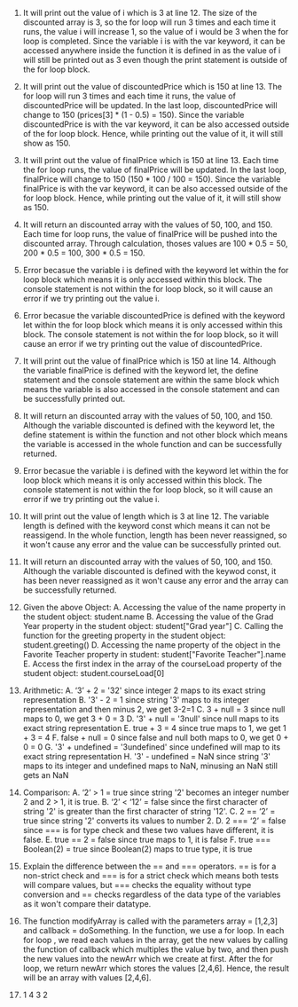 1. It will print out the value of i which is 3 at line 12. The size of the discounted array is 3, so the for loop will run 3 times and each time it runs, the value i will increase 1, so the value of i would be 3 when the for loop is completed. Since the variable i is with the var keyword, it can be accessed anywhere inside the function it is defined in as the value of i will still be printed out as 3 even though the print statement is outside of the for loop block. 
   
2. It will print out the value of discountedPrice which is 150 at line 13. The for loop will run 3 times and each time it runs, the value of discountedPrice will be updated. In the last loop, discountedPrice will change to 150 (prices[3] * (1 - 0.5) = 150). Since the variable discountedPrice is with the var keyword, it can be also accessed outside of the for loop block. Hence, while printing out the value of it, it will still show as 150. 
   
3. It will print out the value of finalPrice which is 150 at line 13. Each time the for loop runs, the value of finalPrice will be updated. In the last loop, finalPrice will change to 150 (150 * 100 / 100 = 150). Since the variable finalPrice is with the var keyword, it can be also accessed outside of the for loop block. Hence, while printing out the value of it, it will still show as 150. 
   
4. It will return an discounted array with the values of 50, 100, and 150. Each time for loop runs, the value of finalPrice will be pushed into the discounted array. Through calculation, thoses values are 100 * 0.5 = 50, 200 * 0.5 = 100, 300 * 0.5 = 150.
   
5. Error becasue the variable i is defined with the keyword let within the for loop block which means it is only accessed within this block. The console statement is not within the for loop block, so it will cause an error if we try printing out the value i. 
   
6. Error becasue the variable discountedPrice is defined with the keyword let within the for loop block which means it is only accessed within this block. The console statement is not within the for loop block, so it will cause an error if we try printing out the value of discountedPrice. 
   
7. It will print out the value of finalPrice which is 150 at line 14. Although the variable finalPrice is defined with the keyword let, the define statement and the console statement are within the same block which means the variable is also accessed in the console statement and can be successfully printed out. 
   
8. It will return an discounted array with the values of 50, 100, and 150. Although the variable discounted is defined with the keyword let, the define statement is within the function and not other block which means the variable is accessed in the whole function and can be successfully returned.
   
9.  Error becasue the variable i is defined with the keyword let within the for loop block which means it is only accessed within this block. The console statement is not within the for loop block, so it will cause an error if we try printing out the value i.
    
10. It will print out the value of length which is 3 at line 12. The variable length is defined with the keyword const which means it can not be reassigend. In the whole function, length has been never reassigned, so it won't cause any error and the value can be successfully printed out. 
    
11. It will return an discounted array with the values of 50, 100, and 150. Although the variable discounted is defined with the keywod const, it has been never reassigned as it won't cause any error and the array can be successfully returned. 
    
12. Given the above Object: 
    A. Accessing the value of the name property in the student object: student.name
    B. Accessing the value of the Grad Year property in the student object: student["Grad year"]
    C. Calling the function for the greeting property in the student object: student.greeting()
    D. Accessing the name property of the object in the Favorite Teacher property in student: student["Favorite Teacher"].name
    E. Access the first index in the array of the courseLoad property of the student object: student.courseLoad[0]

13. Arithmetic:
    A. ‘3’ + 2 = '32' since integer 2 maps to its exact string representation
    B. '3' - 2 = 1 since string '3' maps to its integer representation and then minus 2, we get 3-2=1
    C. 3 + null = 3 since null maps to 0, we get 3 + 0 = 3
    D. '3' + null = '3null' since null maps to its exact string representation
    E. true + 3 = 4 since true maps to 1, we get 1 + 3 = 4
    F. false + null = 0 since false and null both maps to 0, we get 0 + 0 = 0
    G. '3' + undefined = '3undefined' since undefined will map to its exact string representation
    H. '3' - undefined = NaN since string '3' maps to its integer and undefined maps to NaN, minusing an NaN still gets an NaN

14. Comparison:
    A. ‘2’ > 1 = true since string '2' becomes an integer number 2 and 2 > 1, it is true. 
    B. ‘2’ < ‘12’ = false since the first character of string '2' is greater than the first character of string '12'.
    C. 2 == ‘2’ = true since string '2' converts its values to number 2. 
    D. 2 === ‘2’ = false since === is for type check and these two values have different, it is false.
    E. true == 2 = false since true maps to 1, it is false
    F. true === Boolean(2) = true since Boolean(2) maps to true type, it is true

15. Explain the difference between the == and === operators.
    == is for a non-strict check and === is for a strict check which means both tests will compare values, but === checks the equality without type conversion and == checks regardless of the data type of the variables as it won't compare their datatype. 

17. The function modifyArray is called with the parameters array = [1,2,3] and callback = doSomething. In the function, we use a for loop. In each for loop , we read each values in the array, get the new values by calling the function of callback which multiples the value by two, and then push the new values into the newArr which we create at first. After the for loop, we return newArr which stores the values [2,4,6]. Hence, the result will be an array with values [2,4,6].

19. 1 4 3 2
